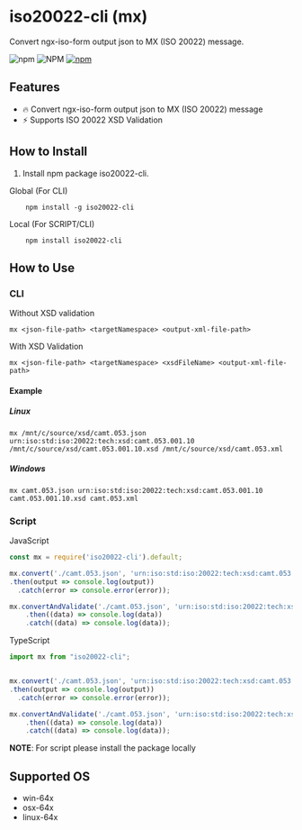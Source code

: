 
# iso20022-cli (mx)
Convert ngx-iso-form output json to MX (ISO 20022) message.

![npm](https://img.shields.io/npm/v/iso20022-cli)
![NPM](https://img.shields.io/npm/l/iso20022-cli)
[![npm](https://img.shields.io/npm/dm/iso20022-cli)](https://npmjs.org/package/iso20022-cli)


## Features

- 🔥 Convert ngx-iso-form output json to MX (ISO 20022) message
- ⚡️  Supports ISO 20022 XSD Validation

## How to Install

1. Install npm package iso20022-cli.

Global (For CLI)
```console
    npm install -g iso20022-cli
```

Local (For SCRIPT/CLI)
```console
    npm install iso20022-cli
```

## How to Use

### CLI

Without XSD validation
```console
mx <json-file-path> <targetNamespace> <output-xml-file-path> 
```

With XSD Validation
```console
mx <json-file-path> <targetNamespace> <xsdFileName> <output-xml-file-path>
```

#### Example
##### Linux

```console
mx /mnt/c/source/xsd/camt.053.json urn:iso:std:iso:20022:tech:xsd:camt.053.001.10 /mnt/c/source/xsd/camt.053.001.10.xsd /mnt/c/source/xsd/camt.053.xml
```

##### Windows
```console
mx camt.053.json urn:iso:std:iso:20022:tech:xsd:camt.053.001.10 camt.053.001.10.xsd camt.053.xml
```
### Script
JavaScript
```js
const mx = require('iso20022-cli').default;

mx.convert('./camt.053.json', 'urn:iso:std:iso:20022:tech:xsd:camt.053.001.10')
.then(output => console.log(output))
  .catch(error => console.error(error));

mx.convertAndValidate('./camt.053.json', 'urn:iso:std:iso:20022:tech:xsd:camt.053.001.10','./camt.053.001.10.xsd')
    .then((data) => console.log(data))
    .catch((data) => console.log(data));
```

TypeScript
```ts
import mx from "iso20022-cli";


mx.convert('./camt.053.json', 'urn:iso:std:iso:20022:tech:xsd:camt.053.001.10')
.then(output => console.log(output))
  .catch(error => console.error(error));

mx.convertAndValidate('./camt.053.json', 'urn:iso:std:iso:20022:tech:xsd:camt.053.001.10','./camt.053.001.10.xsd')
    .then((data) => console.log(data))
    .catch((data) => console.log(data));
```
**NOTE**: For script please install the package locally

## Supported OS

- win-64x
- osx-64x
- linux-64x